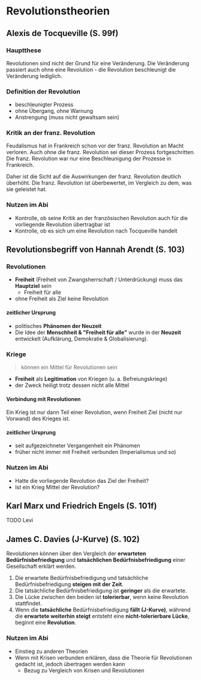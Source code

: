 # Revolutionstheorien

## Alexis de Tocqueville (S. 99f)

### Hauptthese

Revolutionen sind nicht der Grund für eine Veränderung. Die Veränderung passiert auch ohne eine Revolution - die Revolution beschleunigt die Veränderung lediglich.

### Definition der Revolution

- beschleunigter Prozess
- ohne Übergang, ohne Warnung
- Anstrengung (muss nicht gewaltsam sein)

### Kritik an der franz. Revolution

Feudalismus hat in Frankreich schon vor der franz. Revolution an Macht verloren. Auch ohne die franz. Revolution sei dieser Prozess fortgeschritten. Die franz. Revolution war nur eine Beschleunigung der Prozesse in Frankreich.

Daher ist die Sicht auf die Auswirkungen der franz. Revolution deutlich überhöht. Die franz. Revolution ist überbewertet, im Vergleich zu dem, was sie geleistet hat.

### Nutzen im Abi

- Kontrolle, ob seine Kritik an der französischen Revolution auch für die vorliegende Revolution übertragbar ist
- Kontrolle, ob es sich um eine Revolution nach Tocqueville handelt

## Revolutionsbegriff von Hannah Arendt (S. 103)

### Revolutionen

- **Freiheit** (Freiheit von Zwangsherrschaft / Unterdrückung) muss das **Hauptziel** sein
  - Freiheit für alle
- ohne Freiheit als Ziel keine Revolution

#### zeitlicher Ursprung

- politisches **Phänomen der Neuzeit**
- Die Idee der **Menschheit & "Freiheit für alle"** wurde in der **Neuzeit** entwickelt (Aufklärung, Demokratie & Globalisierung).

### Kriege

> können ein Mittel für Revolutionen sein

- **Freiheit** als **Legitimation** von Kriegen (u. a. Befreiungskriege)
- der Zweck heiligt trotz dessen nicht alle Mittel

#### Verbindung mit Revolutionen

Ein Krieg ist nur dann Teil einer Revolution, wenn Freiheit Ziel (nicht nur Vorwand) des Krieges ist.

#### zeitlicher Ursprung

- seit aufgezeichneter Vergangenheit ein Phänomen
- früher nicht immer mit Freiheit verbunden (Imperialismus und so)

### Nutzen im Abi

- Hatte die vorliegende Revolution das Ziel der Freiheit?
- Ist ein Krieg Mittel der Revolution?

## Karl Marx und Friedrich Engels (S. 101f)

TODO Levi

## James C. Davies (J-Kurve) (S. 102)

Revolutionen können über den Vergleich der **erwarteten Bedürfnisbefriedigung** und **tatsächlichen Bedürfnisbefriedigung** einer Gesellschaft erklärt werden.

1. Die erwartete Bedürfnisbefriedigung und tatsächliche Bedürfnisbefriedigung **steigen mit der Zeit**.
2. Die tatsächliche Bedürfnisbefriedigung ist **geringer** als die erwartete.
3. Die Lücke zwischen den beiden ist **tolerierbar**, wenn keine Revolution stattfindet.
4. Wenn die **tatsächliche** Bedürfnisbefriedigung **fällt (J-Kurve)**, während die **erwartete weiterhin steigt** entsteht eine **nicht-tolerierbare Lücke**, beginnt eine **Revolution**.

### Nutzen im Abi

- Einstieg zu anderen Theorien
- Wenn mit Krisen verbunden erklären, dass die Theorie für Revolutionen gedacht ist, jedoch übertragen werden kann
  - Bezug zu Vergleich von Krisen und Revolutionen
